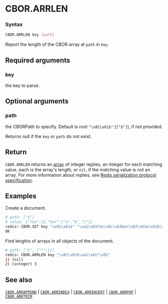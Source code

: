 # CBOR.ARRLEN

### Syntax
```bash
CBOR.ARRLEN key [path]
```

Report the length of the CBOR array at `path` in `key`.

## Required arguments

### key
the key to parse.

## Optional arguments

### path
the CBORPath to specify. Default is root `"\x81\x61$"` (`["$"]`), if not provided. 

Returns null if the `key` or `path` do not exist.

## Return

`CBOR.ARRLEN` returns an [array](/docs/reference/protocol-spec/#resp-arrays) of integer replies, an integer for each matching value, each is the array's length, or `nil`, if the matching value is not an array.
For more information about replies, see [Redis serialization protocol specification](/docs/reference/protocol-spec). 

## Examples

Create a document.
```bash
# path: ["$"] 
# value: {"foo":12,"bar":["a","b","c"]}
redis> CBOR.SET key "\x81\x61$" "\xa2\x63foo\x0c\x63bar\x83\x61a\x61b\x61c"
OK
```

Find lengths of arrays in all objects of the document.
```bash
# path: ["$", {"*":1}] 
redis> CBOR.ARRLEN key "\x82\x61$\xa1\x61*\x01"
1) (nil)
2) (integer) 3
```

## See also

[`CBOR.ARRAPPEND`](cbor.arrappend.md) | [`CBOR.ARRINDEX`](cbor.arrindex.md) | [`CBOR.ARRINSERT`](cbor.arrinsert.md) | [`CBOR.ARRPOP`](cbor.arrpop.md) | [`CBOR.ARRTRIM`](cbor.arrtrim.md)